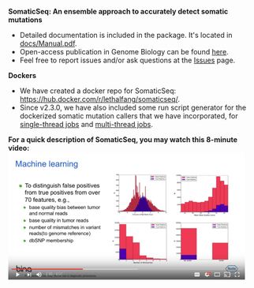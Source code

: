 <b>SomaticSeq: An ensemble approach to accurately detect somatic mutations</b>

* Detailed documentation is included in the package. It's located in [docs/Manual.pdf](docs/Manual.pdf "Documentation").
* Open-access publication in Genome Biology can be found [here](http://dx.doi.org/10.1186/s13059-015-0758-2 "SomaticSeq paper").
* Feel free to report issues and/or ask questions at the [Issues](../../issues "Issues") page.

<b>Dockers</b>

* We have created a docker repo for SomaticSeq: https://hub.docker.com/r/lethalfang/somaticseq/.
* Since v2.3.0, we have also included some run script generator for the dockerized somatic mutation callers that we have incorporated, for [single-thread jobs](utilities/dockered_pipelines/singleThread) and [multi-thread jobs](utilities/dockered_pipelines/multiThreads).

<b>For a quick description of SomaticSeq, you may watch this 8-minute video:</b>
  [![SomaticSeq Video](SomaticSeqYoutube.png)](https://www.youtube.com/watch?v=MnJdTQWWN6w "SomaticSeq Video")

